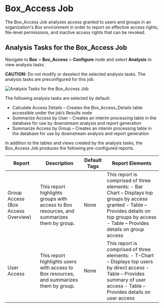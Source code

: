 # Box_Access Job

The Box_Access Job analyzes access granted to users and groups in an organization's Box environment
in order to report on effective access rights, file-level permissions, and inactive access rights
that can be revoked.

## Analysis Tasks for the Box_Access Job

Navigate to **Box** > **Box_Access** > **Configure** node and select **Analysis** to view analysis
tasks.

**CAUTION:** Do not modify or deselect the selected analysis tasks. The analysis tasks are
preconfigured for this job.

![Analysis Tasks for the Box_Access Job](/img/product_docs/accessanalyzer/11.6/accessanalyzer/solutions/box/accessanalysis.webp)

The following analysis tasks are selected by default:

- Calculate Access Details – Creates the Box_Access_Details table accessible under the job’s Results
  node
- Summarize Access by User – Creates an interim processing table in the database for use by
  downstream analysis and report generation
- Summarize Access by Group – Creates an interim processing table in the database for use by
  downstream analysis and report generation

In addition to the tables and views created by the analysis tasks, the Box_Access Job produces the
following pre-configured reports.

| Report                             | Description                                                                               | Default Tags | Report Elements                                                                                                                                                                               |
| ---------------------------------- | ----------------------------------------------------------------------------------------- | ------------ | --------------------------------------------------------------------------------------------------------------------------------------------------------------------------------------------- |
| Group Access (Box Access Overview) | This report highlights groups with access to Box resources, and summarizes them by group. | None         | This report is comprised of three elements: - Bar Chart – Displays top groups by access granted - Table – Provides details on top groups by access - Table – Provides details on group access |
| User Access                        | This report highlights users with access to Box resources, and summarizes them by group.  | None         | This report is comprised of three elements: - T-Chart – Displays top users by direct access - Table – Provides summary of user access - Table – Provides details on user access               |
